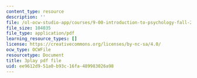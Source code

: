 ```yaml
---
content_type: resource
description: ''
file: /ol-ocw-studio-app/courses/9-00-introduction-to-psychology-fall-2004/ee9612d951a0b93c16fa489983026a98_10505.pdf
file_size: 104035
file_type: application/pdf
learning_resource_types: []
license: https://creativecommons.org/licenses/by-nc-sa/4.0/
ocw_type: OCWFile
resourcetype: Document
title: 3play pdf file
uid: ee9612d9-51a0-b93c-16fa-489983026a98
---
```

